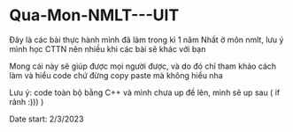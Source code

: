 # Qua-Mon-NMLT---UIT
Đây là các bài thực hành mình đã làm trong kì 1 năm Nhất ở môn nmlt, lưu ý mình học CTTN nên nhiều khi các bài sẽ khác với bạn


Mong cái này sẽ giúp được mọi người được, và do đó chỉ tham khảo cách làm và hiểu code chứ đừng copy paste mà không hiểu nha 


Lưu ý: code toàn bộ bằng C++ và mình chưa up đề lên, mình sẽ up sau ( if rảnh :))) )


Date start: 2/3/2023
